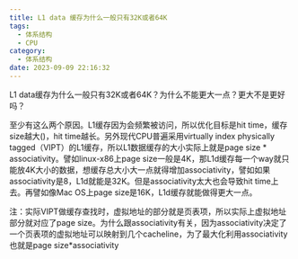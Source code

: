 ```yaml
---
title: L1 data 缓存为什么一般只有32K或者64K
tags:
  - 体系结构
  - CPU
category:
  - 体系结构
date: 2023-09-09 22:16:32
---
```

L1 data缓存为什么一般只有32K或者64K？为什么不能更大一点？更大不是更好吗？

至少有这么两个原因。L1缓存因为会频繁被访问，所以优化目标是hit time，缓存size越大()，hit time越长。另外现代CPU普遍采用virtually index physically tagged（VIPT）的L1缓存，所以L1数据缓存的大小实际上就是page size * associativity。譬如linux-x86上page size一般是4K，那L1d缓存每一个way就只能放4K大小的数据，想缓存总大小大一点就得增加associativity，譬如如果associativity是8，L1d就能是32K。但是associativity太大也会导致hit time上去。再譬如像Mac OS上page size是16K，L1d缓存就能做得更大一点。

注：实际VIPT做缓存查找时，虚拟地址的部分就是页表项，所以实际上虚拟地址部分就对应了page size。为什么跟associativity有关，因为associativity决定了一个页表项的虚拟地址可以映射到几个cacheline，为了最大化利用associativity也就是page size*associativity